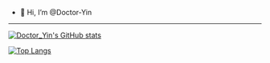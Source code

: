 - 👋 Hi, I’m @Doctor-Yin

----
[![Doctor_Yin's GitHub stats](https://github-readme-stats.vercel.app/api?username=Doctor-Yin&show_icons=true&theme=tokyonight)](https://github.com/Doctor-Yin)

[![Top Langs](https://github-readme-stats.vercel.app/api/top-langs/?username=Doctor-Yin&layout=compact&theme=tokyonight)](https://github.com/Doctor-Yin)
<!---
Doctor-Yin/Doctor-Yin is a ✨ special ✨ repository because its `README.md` (this file) appears on your GitHub profile.
You can click the Preview link to take a look at your changes.
--->
